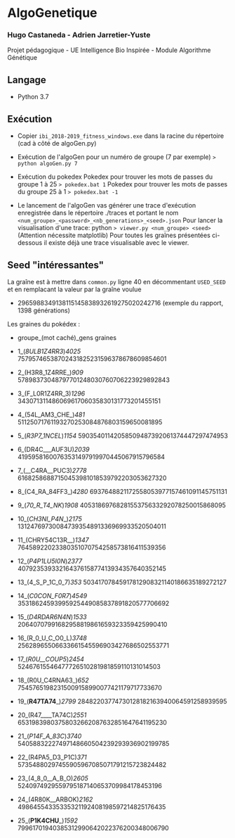 # AlgoGenetique 
### Hugo Castaneda - Adrien Jarretier-Yuste

Projet pédagogique - UE Intelligence Bio Inspirée - Module Algorithme Génétique

## Langage
  * Python 3.7

## Exécution

  * Copier `ibi_2018-2019_fitness_windows.exe` dans la racine du répertoire (cad à côté de algoGen.py)

  * Exécution de l'algoGen pour un numéro de groupe (7 par exemple) `> python algoGen.py 7`

  * Exécution du pokedex 
      Pokedex pour trouver les mots de passes du groupe 1 à 25 `> pokedex.bat 1`
      Pokedex pour trouver les mots de passes du groupe 25 à 1 `> pokedex.bat -1`

  * Le lancement de l'algoGen vas générer une trace d'exécution enregistrée dans le répertoire ./traces et portant le nom `<num_groupe>_<password>_<nb_generations>_<seed>.json`
    Pour lancer la visualisation d'une trace: python `> viewer.py <num_groupe> <seed>`
    (Attention nécessite matplotlib)
    Pour toutes les graînes présentées ci-dessous il existe déjà une trace visualisable avec le viewer.

## Seed "intéressantes"

  La graîne est à mettre dans `common.py` ligne 40 en décommentant `USED_SEED` et en remplacant la valeur par la graîne voulue

 - 2965988349138115145838932619275020242716 (exemple du rapport, 1398 générations)

  Les graines du pokédex :

 - groupe_(mot caché)_gens  graines

 - 1_(_8ULB1Z4RR3_)_4025_   75795746538702431825231596378678609854601
 - 2_(H3R8_1Z4RRE_)_909_    57898373048797701248030760706223929892843
 - 3_(F_L0R1Z4RR_3)_1296_   34307131148606961706035830131773201455151
 - 4_(54L_AM3_CHE_)_481_    51125071761193270253084876803159650081895
 - 5_(_R3P7_1NCEL_)_1154_   59035401142058509487392061374447297474953
 - 6_(DR4C___AUF3U)_2039_   41959581600763531497919970445067915796584
 - 7_(__C4RA__PUC3)_2778_   61682586887150453981018539792203053627320
 - 8_(C4_RA_84FF3_)_4280_   6937648821172558053977157461091145751131
 - 9_(_70_R_T4_NK_)_1908_   4053186976828155375633292078250015868095
 - 10_(_CH3NI_P4N__)_2175_  13124769730084739354891336969933520504011
 - 11_(CHRY54C13R__)_1347_  76458922023380351070754258573816411539356
 - 12_(_P4P1LU5I0N_)_2377_  40792353933216437615877413934357640352145
 - 13_(4_S_P_1C_0_7)_353_   50341707845917812908321140186635189272127
 - 14_(_C0CON_F0R7_)_4549_  35318624593995925449085837891820577706692
 - 15_(_D4RDAR6N4N_)_1533_  20640707991682958819861659323359425990410
 - 16_(R_0_U_C_O0_L)_3748_  25628965506633661545596903427686502553771
 - 17_(_R0U__COUP5_)_2454_  52467615546477726510281981859110131014503
 - 18_(R0U_C4RNA63_)_652_   75457651982315009158990077421179717733670
 - 19_(__R47TA74___)_2799_  28482203774730128182163940064591258939595
 - 20_(R47____TA74C)_2551_  65319839803758032662087632851647641195230
 - 21_(_P14F_A_83C_)_3740_  54058832227497148660504239293936902199785
 - 22_(R4PA5_D3_P1C)_371_   57354880297455905967085071791215723824482
 - 23_(4_8_0__A_B_O)_2605_  5240974929559795187140653709984178453196
 - 24_(4R80K__ARBOK)_2162_  49864554335335321192408198597214825176435
 - 25_(__P1K4CHU___)_1592_  79961701940385312990642022376200348006790